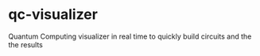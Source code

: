 # qc-visualizer
Quantum Computing visualizer in real time to quickly build circuits and the the results
